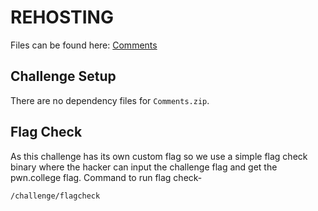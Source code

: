 # REHOSTING

Files can be found here: [Comments](https://github.com/0xw3bs3c/HSCTF2020/tree/master/forensics/comments)

## Challenge Setup
There are no dependency files for `Comments.zip`.

## Flag Check

As this challenge has its own custom flag so we use a simple flag check binary where the hacker can input the challenge flag and get the pwn.college flag. Command to run flag check-
```
/challenge/flagcheck
```